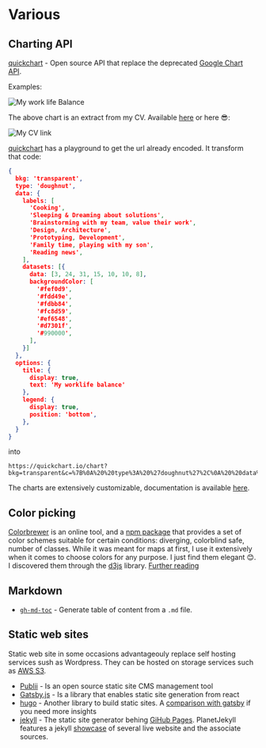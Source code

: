 # Various

## Charting API

[quickchart](https://quickchart.io/) - Open source API that replace the deprecated [Google Chart API](https://developers.google.com/chart/image/).

Examples:

<img src="https://quickchart.io/chart?bkg=white&c=%7B%0A%20%20type%3A%20%27doughnut%27%2C%0A%20%20data%3A%20%7B%0A%20%20%20%20labels%3A%20%5B%0A%20%20%20%20%20%20%27Cooking%27%2C%0A%20%20%20%20%20%20%27Sleeping%20%26%20Dreaming%20about%20solutions%27%2C%0A%20%20%20%20%20%20%27Brainstorming%20with%20my%20team%2C%20value%20their%20work%27%2C%0A%20%20%20%20%20%20%27Design%2C%20Architecture%27%2C%0A%20%20%20%20%20%20%27Prototyping%2C%20Development%27%2C%0A%20%20%20%20%20%20%27Family%20time%2C%20playing%20with%20my%20son%27%2C%0A%20%20%20%20%20%20%27Reading%20news%27%2C%0A%20%20%20%20%5D%2C%0A%20%20%20%20datasets%3A%20%5B%7B%0A%20%20%20%20%20%20data%3A%20%5B3%2C%2024%2C%2031%2C%2015%2C%2010%2C%2010%2C%208%5D%2C%0A%20%20%20%20%20%20backgroundColor%3A%20%5B%0A%20%20%20%20%20%20%20%20%27%23fef0d9%27%2C%0A%20%20%20%20%20%20%20%20%27%23fdd49e%27%2C%0A%20%20%20%20%20%20%20%20%27%23fdbb84%27%2C%0A%20%20%20%20%20%20%20%20%27%23fc8d59%27%2C%0A%20%20%20%20%20%20%20%20%27%23ef6548%27%2C%0A%20%20%20%20%20%20%20%20%27%23d7301f%27%2C%0A%20%20%20%20%20%20%20%20%27%23990000%27%2C%0A%20%20%20%20%20%20%5D%2C%0A%20%20%20%20%7D%5D%0A%20%20%7D%2C%0A%20%20options%3A%20%7B%0A%20%20%20%20title%3A%20%7B%0A%20%20%20%20%20%20display%3A%20true%2C%0A%20%20%20%20%20%20text%3A%20%27My%20worklife%20balance%27%0A%20%20%20%20%7D%2C%0A%20%20%20%20legend%3A%20%7B%0A%20%20%20%20%20%20display%3A%20true%2C%0A%20%20%20%20%20%20position%3A%20%27bottom%27%2C%0A%20%20%20%20%7D%2C%0A%20%20%7D%0A%7D" alt="My work life Balance" />

The above chart is an extract from my CV. Available [here](https://github.com/hervenivon/CV/releases) or here 😎:

<img scr="https://quickchart.io/qr?text=https%3A%2F%2Fgithub.com%2Fhervenivon%2FCV%2Freleases" alt="My CV link"/>

[quickchart](https://quickchart.io/) has a playground to get the url already encoded. It transform that code:

```json
{
  bkg: 'transparent',
  type: 'doughnut',
  data: {
    labels: [
      'Cooking',
      'Sleeping & Dreaming about solutions',
      'Brainstorming with my team, value their work',
      'Design, Architecture',
      'Prototyping, Development',
      'Family time, playing with my son',
      'Reading news',
    ],
    datasets: [{
      data: [3, 24, 31, 15, 10, 10, 8],
      backgroundColor: [
        '#fef0d9',
        '#fdd49e',
        '#fdbb84',
        '#fc8d59',
        '#ef6548',
        '#d7301f',
        '#990000',
      ],
    }]
  },
  options: {
    title: {
      display: true,
      text: 'My worklife balance'
    },
    legend: {
      display: true,
      position: 'bottom',
    },
  }
}
```

into

```
https://quickchart.io/chart?bkg=transparent&c=%7B%0A%20%20type%3A%20%27doughnut%27%2C%0A%20%20data%3A%20%7B%0A%20%20%20%20labels%3A%20%5B%0A%20%20%20%20%20%20%27Cooking%27%2C%0A%20%20%20%20%20%20%27Sleeping%20%26%20Dreaming%20about%20solutions%27%2C%0A%20%20%20%20%20%20%27Brainstorming%20with%20my%20team%2C%20value%20their%20work%27%2C%0A%20%20%20%20%20%20%27Design%2C%20Architecture%27%2C%0A%20%20%20%20%20%20%27Prototyping%2C%20Development%27%2C%0A%20%20%20%20%20%20%27Family%20time%2C%20playing%20with%20my%20son%27%2C%0A%20%20%20%20%20%20%27Reading%20news%27%2C%0A%20%20%20%20%5D%2C%0A%20%20%20%20datasets%3A%20%5B%7B%0A%20%20%20%20%20%20data%3A%20%5B3%2C%2024%2C%2031%2C%2015%2C%2010%2C%2010%2C%208%5D%2C%0A%20%20%20%20%20%20backgroundColor%3A%20%5B%0A%20%20%20%20%20%20%20%20%27%23fef0d9%27%2C%0A%20%20%20%20%20%20%20%20%27%23fdd49e%27%2C%0A%20%20%20%20%20%20%20%20%27%23fdbb84%27%2C%0A%20%20%20%20%20%20%20%20%27%23fc8d59%27%2C%0A%20%20%20%20%20%20%20%20%27%23ef6548%27%2C%0A%20%20%20%20%20%20%20%20%27%23d7301f%27%2C%0A%20%20%20%20%20%20%20%20%27%23990000%27%2C%0A%20%20%20%20%20%20%5D%2C%0A%20%20%20%20%7D%5D%0A%20%20%7D%2C%0A%20%20options%3A%20%7B%0A%20%20%20%20title%3A%20%7B%0A%20%20%20%20%20%20display%3A%20true%2C%0A%20%20%20%20%20%20text%3A%20%27My%20worklife%20balance%27%0A%20%20%20%20%7D%2C%0A%20%20%20%20legend%3A%20%7B%0A%20%20%20%20%20%20display%3A%20true%2C%0A%20%20%20%20%20%20position%3A%20%27bottom%27%2C%0A%20%20%20%20%7D%2C%0A%20%20%7D%0A%7D
```

The charts are extensively customizable, documentation is available [here](https://www.chartjs.org/docs/latest/).

## Color picking

[Colorbrewer](http://colorbrewer2.org) is an online tool, and a [npm package](https://www.npmjs.com/package/colorbrewer) that provides a set of color schemes suitable for certain conditions: diverging, colorblind safe, number of classes. While it was meant for maps at first, I use it extensively when it comes to choose colors for any purpose. I just find them elegant 😊. I discovered them through the [d3js](https://github.com/d3/d3) library. [Further reading](http://www.personal.psu.edu/cab38/ColorBrewer/ColorBrewer_updates.html)

## Markdown

* [`gh-md-toc`](https://github.com/ekalinin/github-markdown-toc.go) - Generate table of content from a `.md` file.

## Static web sites

Static web site in some occasions advantageouly replace self hosting services sush as Wordpress. They can be hosted on storage services such as [AWS S3](https://aws.amazon.com/s3/).

* [Publii](https://opencollective.com/Publii) - Is an open source static site CMS management tool
* [Gatsby.js](https://www.gatsbyjs.org) - Is a library that enables static site generation from react
* [hugo](https://gohugo.io/) - Another library to build static sites. A [comparison with gatsby](https://medium.freecodecamp.org/gatsby-vs-hugo-a-detailed-comparison-e78d94f640fc) if you need more insights
* [jekyll](https://github.com/jekyll/jekyll) - The static site generator behing [GiHub Pages](https://pages.github.com/). PlanetJekyll features a jekyll [showcase](http://planetjekyll.github.io/showcase/) of several live website and the associate sources.
